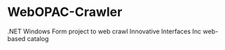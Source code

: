 # WebOPAC-Crawler
.NET Windows Form project to web crawl Innovative Interfaces Inc web-based catalog
